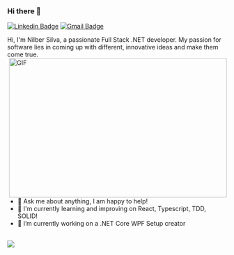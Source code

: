 ### Hi there 👋
[![Linkedin Badge](https://img.shields.io/badge/-nilbersilva-blue?style=flat-square&logo=Linkedin&logoColor=white&link=www.linkedin.com/in/nilbersilva/)](www.linkedin.com/in/nilbersilva/) [![Gmail Badge](https://img.shields.io/badge/-nilbersilva@gmail.com-c14438?style=flat-square&logo=Gmail&logoColor=white&link=mailto:nilbersilva@gmail.com)](mailto:nilbersilva@gmail.com)

Hi, I'm Nilber Silva, a passionate Full Stack .NET developer. My passion for software lies in coming up with different, innovative ideas and make them come true.
<img align="right" alt="GIF" src="https://github.com/abhisheknaiidu/abhisheknaiidu/raw/master/code.gif?raw=true" width="500" height="320" />

<br/>

- 💬 Ask me about anything, I am happy to help!
- 🌱 I'm currently learning and improving on React, Typescript, TDD, SOLID!
- 🔭 I’m currently working on a .NET Core WPF Setup creator

<br/>
<a href="https://github.com/nilbersilva"> 
<img align="center" src="https://github-readme-stats.vercel.app/api/top-langs/?username=nilbersilva&show_icons=true&theme=gotham&layout=compact">
</a>

<!--
**nilbersilva/nilbersilva** is a ✨ _special_ ✨ repository because its `README.md` (this file) appears on your GitHub profile.

Here are some ideas to get you started:

- 🔭 I’m currently working on ...
- 🌱 I’m currently learning ...
- 👯 I’m looking to collaborate on ...
- 🤔 I’m looking for help with ...
- 💬 Ask me about ...
- 📫 How to reach me: ...
- 😄 Pronouns: ...
- ⚡ Fun fact: ...
-->
